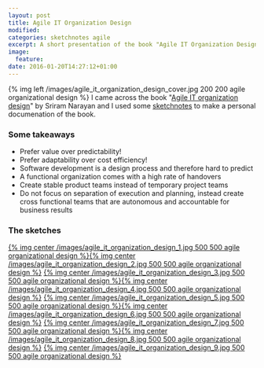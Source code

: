 ```yaml
---
layout: post
title: Agile IT Organization Design
modified:
categories: sketchnotes agile
excerpt: A short presentation of the book "Agile IT Organization Design" with sketchnotes.
image:
  feature:
date: 2016-01-20T14:27:12+01:00
---
```

{% img left /images/agile_it_organization_design_cover.jpg 200 200 agile organizational design %}
I came across the book "[Agile IT organization design][1]" by Sriram Narayan and I used some [sketchnotes][2] to make a personal documenation of the book.

### Some takeaways

* Prefer value over predictability!
* Prefer adaptability over cost efficiency!
* Software development is a design process and therefore hard to predict
* A functional organization comes with a high rate of handovers
* Create stable product teams instead of temporary project teams
* Do not focus on separation of execution and planning, instead create cross functional teams that are autonomous and accountable for business results

### The sketches

[{% img center /images/agile_it_organization_design_1.jpg 500 500 agile organizational design %}][3][{% img center /images/agile_it_organization_design_2.jpg 500 500 agile organizational design %}][4]
[{% img center /images/agile_it_organization_design_3.jpg 500 500 agile organizational design %}][5][{% img center /images/agile_it_organization_design_4.jpg 500 500 agile organizational design %}][6]
[{% img center /images/agile_it_organization_design_5.jpg 500 500 agile organizational design %}][7][{% img center /images/agile_it_organization_design_6.jpg 500 500 agile organizational design %}][8]
[{% img center /images/agile_it_organization_design_7.jpg 500 500 agile organizational design %}][9][{% img center /images/agile_it_organization_design_8.jpg 500 500 agile organizational design %}][10]
[{% img center /images/agile_it_organization_design_9.jpg 500 500 agile organizational design %}][11]

[1]: http://www.agileorgdesign.com/
[2]: http://sketchnotearmy.com/about/
[3]: /images/agile_it_organization_design_1.jpg
[4]: /images/agile_it_organization_design_2.jpg
[5]: /images/agile_it_organization_design_3.jpg
[6]: /images/agile_it_organization_design_4.jpg
[7]: /images/agile_it_organization_design_5.jpg
[8]: /images/agile_it_organization_design_6.jpg
[9]: /images/agile_it_organization_design_7.jpg
[10]: /images/agile_it_organization_design_8.jpg
[11]: /images/agile_it_organization_design_9.jpg
